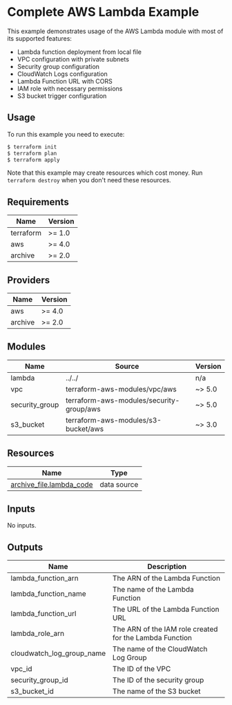 # Complete AWS Lambda Example

This example demonstrates usage of the AWS Lambda module with most of its supported features:

- Lambda function deployment from local file
- VPC configuration with private subnets
- Security group configuration
- CloudWatch Logs configuration
- Lambda Function URL with CORS
- IAM role with necessary permissions
- S3 bucket trigger configuration

## Usage

To run this example you need to execute:

```bash
$ terraform init
$ terraform plan
$ terraform apply
```

Note that this example may create resources which cost money. Run `terraform destroy` when you don't need these resources.

## Requirements

| Name | Version |
|------|---------|
| terraform | >= 1.0 |
| aws | >= 4.0 |
| archive | >= 2.0 |

## Providers

| Name | Version |
|------|---------|
| aws | >= 4.0 |
| archive | >= 2.0 |

## Modules

| Name | Source | Version |
|------|--------|---------|
| lambda | ../../ | n/a |
| vpc | terraform-aws-modules/vpc/aws | ~> 5.0 |
| security_group | terraform-aws-modules/security-group/aws | ~> 5.0 |
| s3_bucket | terraform-aws-modules/s3-bucket/aws | ~> 3.0 |

## Resources

| Name | Type |
|------|------|
| [archive_file.lambda_code](https://registry.terraform.io/providers/hashicorp/archive/latest/docs/data-sources/file) | data source |

## Inputs

No inputs.

## Outputs

| Name | Description |
|------|-------------|
| lambda_function_arn | The ARN of the Lambda Function |
| lambda_function_name | The name of the Lambda Function |
| lambda_function_url | The URL of the Lambda Function URL |
| lambda_role_arn | The ARN of the IAM role created for the Lambda Function |
| cloudwatch_log_group_name | The name of the CloudWatch Log Group |
| vpc_id | The ID of the VPC |
| security_group_id | The ID of the security group |
| s3_bucket_id | The name of the S3 bucket | 